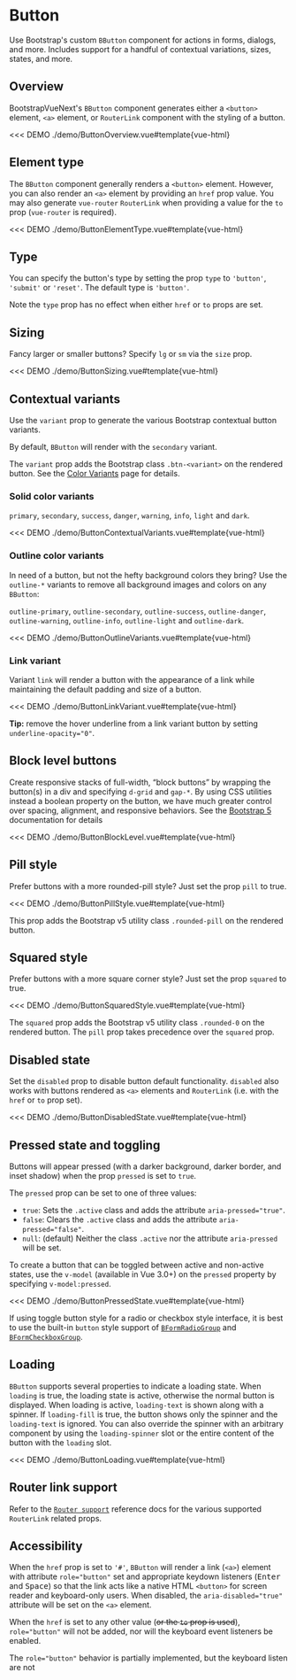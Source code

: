 # Button

<PageHeader>

Use Bootstrap's custom `BButton` component for actions in forms, dialogs, and more. Includes support for a handful of contextual variations, sizes, states, and more.

</PageHeader>

## Overview

BootstrapVueNext's `BButton` component generates either a `<button>` element, `<a>` element, or `RouterLink` component with the styling of a button.

<<< DEMO ./demo/ButtonOverview.vue#template{vue-html}

## Element type

The `BButton` component generally renders a `<button>` element. However, you can also render an
`<a>` element by providing an `href` prop value. You may also generate `vue-router` `RouterLink`
when providing a value for the `to` prop (`vue-router` is required).

<<< DEMO ./demo/ButtonElementType.vue#template{vue-html}

## Type

You can specify the button's type by setting the prop `type` to `'button'`, `'submit'` or `'reset'`.
The default type is `'button'`.

Note the `type` prop has no effect when either `href` or `to` props are set.

## Sizing

Fancy larger or smaller buttons? Specify `lg` or `sm` via the `size` prop.

<<< DEMO ./demo/ButtonSizing.vue#template{vue-html}

## Contextual variants

Use the `variant` prop to generate the various Bootstrap contextual button variants.

By default, `BButton` will render with the `secondary` variant.

The `variant` prop adds the Bootstrap class `.btn-<variant>` on the rendered button.
See the [Color Variants](/docs/reference/color-variants) page for details.

### Solid color variants

`primary`, `secondary`, `success`, `danger`, `warning`, `info`, `light` and `dark`.

<<< DEMO ./demo/ButtonContextualVariants.vue#template{vue-html}

### Outline color variants

In need of a button, but not the hefty background colors they bring? Use the `outline-*` variants to
remove all background images and colors on any `BButton`:

`outline-primary`, `outline-secondary`, `outline-success`, `outline-danger`, `outline-warning`,
`outline-info`, `outline-light` and `outline-dark`.

<<< DEMO ./demo/ButtonOutlineVariants.vue#template{vue-html}

### Link variant

Variant `link` will render a button with the appearance of a link while maintaining the default
padding and size of a button.

<<< DEMO ./demo/ButtonLinkVariant.vue#template{vue-html}

**Tip:** remove the hover underline from a link variant button by setting `underline-opacity="0"`.

## Block level buttons

Create responsive stacks of full-width, “block buttons” by wrapping the button(s) in a div and specifying
`d-grid` and `gap-*`. By using CSS utilities instead a boolean property on the button, we have much greater
control over spacing, alignment, and responsive behaviors. See the
[Bootstrap 5](https://getbootstrap.com/docs/5.3/components/buttons/#block-buttons)
documentation for details

<<< DEMO ./demo/ButtonBlockLevel.vue#template{vue-html}

## Pill style

Prefer buttons with a more rounded-pill style? Just set the prop `pill` to true.

<<< DEMO ./demo/ButtonPillStyle.vue#template{vue-html}

This prop adds the Bootstrap v5 utility class `.rounded-pill` on the rendered button.

## Squared style

Prefer buttons with a more square corner style? Just set the prop `squared` to true.

<<< DEMO ./demo/ButtonSquaredStyle.vue#template{vue-html}

The `squared` prop adds the Bootstrap v5 utility class `.rounded-0` on the rendered button. The
`pill` prop takes precedence over the `squared` prop.

## Disabled state

Set the `disabled` prop to disable button default functionality. `disabled` also works with buttons
rendered as `<a>` elements and `RouterLink` (i.e. with the `href` or `to` prop set).

<<< DEMO ./demo/ButtonDisabledState.vue#template{vue-html}

## Pressed state and toggling

Buttons will appear pressed (with a darker background, darker border, and inset shadow) when the
prop `pressed` is set to `true`.

The `pressed` prop can be set to one of three values:

- `true`: Sets the `.active` class and adds the attribute `aria-pressed="true"`.
- `false`: Clears the `.active` class and adds the attribute `aria-pressed="false"`.
- `null`: (default) Neither the class `.active` nor the attribute `aria-pressed` will be set.

To create a button that can be toggled between active and non-active states, use the `v-model` (available in Vue 3.0+) on the `pressed` property by specifying `v-model:pressed`.

<<< DEMO ./demo/ButtonPressedState.vue#template{vue-html}

If using toggle button style for a radio or checkbox style interface, it is best to use the built-in
`button` style support of [`BFormRadioGroup`](/docs/components/form-radio) and
[`BFormCheckboxGroup`](/docs/components/form-checkbox).

## Loading

`BButton` supports several properties to indicate a loading state. When `loading` is true, the
loading state is active, otherwise the normal button is displayed. When loading is active, `loading-text`
is shown along with a spinner. If `loading-fill` is true, the button shows only the spinner and the
`loading-text` is ignored. You can also override the spinner with an arbitrary component by
using the `loading-spinner` slot or the entire content of the button with the `loading` slot.

<<< DEMO ./demo/ButtonLoading.vue#template{vue-html}

## Router link support

Refer to the [`Router support`](/docs/reference/router-links) reference docs for the various
supported `RouterLink` related props.

## Accessibility

When the `href` prop is set to `'#'`, `BButton` will render a link (`<a>`) element with attribute
`role="button"` set and appropriate keydown listeners (<kbd>Enter</kbd> and <kbd>Space</kbd>) so
that the link acts like a native HTML `<button>` for screen reader and keyboard-only users. When
disabled, the `aria-disabled="true"` attribute will be set on the `<a>` element.

When the `href` is set to any other value (~~or the `to` prop is used~~), `role="button"` will not be
added, nor will the keyboard event listeners be enabled.

<NotYetImplemented>The `role="button"` behavior is partially implemented, but the keyboard listen are not</NotYetImplemented>

<ComponentReference :data="data" />

<script setup lang="ts">
import {data} from '../../data/components/button.data'
</script>
